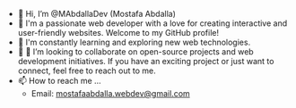 - 👋 Hi, I’m @MAbdallaDev (Mostafa Abdalla)
- 👀 I'm a passionate web developer with a love for creating interactive and user-friendly websites. Welcome to my GitHub profile!
- 🌱 I'm constantly learning and exploring new web technologies.
- 💞️ 👯 I’m looking to collaborate on open-source projects and web development initiatives. If you have an exciting project or just want to connect, feel free to reach out to me.
- 📫 How to reach me ...
   - Email: mostafaabdalla.webdev@gmail.com

<!---
MAbdallaDev/MAbdallaDev is a ✨ special ✨ repository because its `README.md` (this file) appears on your GitHub profile.
You can click the Preview link to take a look at your changes.
--->
